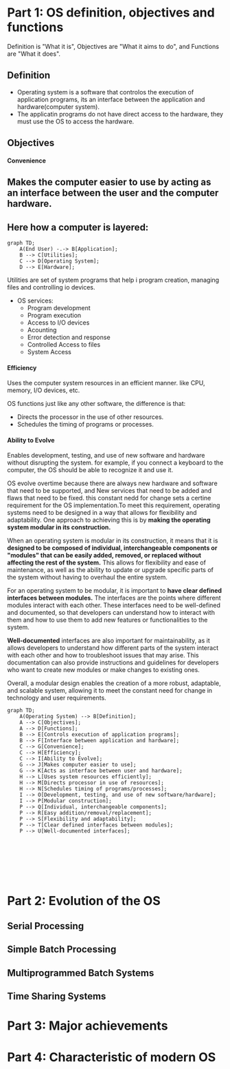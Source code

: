 # Part 1: OS definition, objectives and functions

Definition is "What it is", Objectives are "What it aims to do", and Functions are "What it does".

## Definition

- Operating system is a software that controlos the execution of application programs, its an interface between the application and hardware(computer system).
- The applicatin programs do not have direct access to the hardware, they must use the OS to access the hardware.

## Objectives

#### Convenience

Makes the computer easier to use by acting as an interface between the user and the computer hardware.
---
Here how a computer is layered:
---
```mermaid
graph TD;
    A(End User) -.-> B[Application];
    B --> C[Utilities];
    C --> D[Operating System];
    D --> E[Hardware];
```
Utilities are set of system programs that help i program creation, managing files and controlling io devices.

- OS services:
    - Program development
    - Program execution
    - Access to I/O devices
    - Acounting
    - Error detection and response
    - Controlled Access to files
    - System Access

#### Efficiency

Uses the computer system resources in an efficient manner. like CPU, memory, I/O devices, etc.

OS functions just like any other software, the difference is that:
- Directs the processor in the use of other resources.
- Schedules the timing of programs or processes.

#### Ability to Evolve

Enables development, testing, and use of new software and hardware without disrupting the system. for example, if you connect a keyboard to the computer, the OS should be able to recognize it and use it.

OS evolve overtime because there are always new hardware and software that need to be supported, and New services that need to be added and flaws that need to be fixed. this constant nedd for change sets a certine requirement for the OS implementation.To meet this requirement, operating systems need to be designed in a way that allows for flexibility and adaptability. One approach to achieving this is by __making the operating system modular in its construction.__

When an operating system is modular in its construction, it means that it is __designed to be composed of individual, interchangeable components or "modules" that can be easily added, removed, or replaced without affecting the rest of the system.__ This allows for flexibility and ease of maintenance, as well as the ability to update or upgrade specific parts of the system without having to overhaul the entire system.

For an operating system to be modular, it is important to __have clear defined interfaces between modules.__ The interfaces are the points where different modules interact with each other. These interfaces need to be well-defined and documented, so that developers can understand how to interact with them and how to use them to add new features or functionalities to the system.

__Well-documented__ interfaces are also important for maintainability, as it allows developers to understand how different parts of the system interact with each other and how to troubleshoot issues that may arise. This documentation can also provide instructions and guidelines for developers who want to create new modules or make changes to existing ones.

Overall, a modular design enables the creation of a more robust, adaptable, and scalable system, allowing it to meet the constant need for change in technology and user requirements.

```mermaid
graph TD;
    A(Operating System) --> B[Definition];
    A --> C[Objectives];
    A --> D[Functions];
    B --> E[Controls execution of application programs];
    B --> F[Interface between application and hardware];
    C --> G[Convenience];
    C --> H[Efficiency];
    C --> I[Ability to Evolve];
    G --> J[Makes computer easier to use];
    G --> K[Acts as interface between user and hardware];
    H --> L[Uses system resources efficiently];
    H --> M[Directs processor in use of resources];
    H --> N[Schedules timing of programs/processes];
    I --> O[Development, testing, and use of new software/hardware];
    I --> P[Modular construction];
    P --> Q[Individual, interchangeable components];
    P --> R[Easy addition/removal/replacement];
    P --> S[Flexibility and adaptability];
    P --> T[Clear defined interfaces between modules];
    P --> U[Well-documented interfaces];






    
```




# Part 2: Evolution of the OS

## Serial Processing

## Simple Batch Processing

## Multiprogrammed Batch Systems

## Time Sharing Systems

# Part 3: Major achievements

# Part 4: Characteristic of modern OS